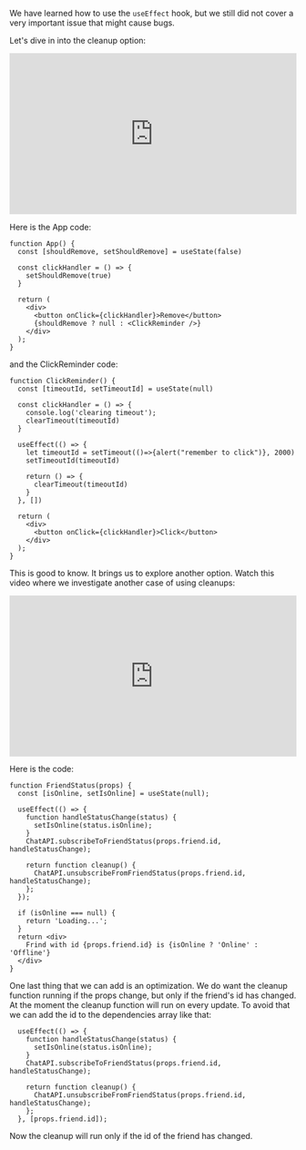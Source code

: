 We have learned how to use the `useEffect` hook, but we still did not cover a very important issue that might cause bugs.

Let's dive in into the cleanup option:

<div style="position: relative; padding-bottom: 56.074766355140184%; height: 0;"><iframe src="https://www.loom.com/embed/370747823c9e42daaeaaeae5b2df32b4" frameborder="0" webkitallowfullscreen mozallowfullscreen allowfullscreen style="position: absolute; top: 0; left: 0; width: 100%; height: 100%;"></iframe></div>

Here is the App code:
```
function App() {
  const [shouldRemove, setShouldRemove] = useState(false)

  const clickHandler = () => {
    setShouldRemove(true)
  }

  return (
    <div>
      <button onClick={clickHandler}>Remove</button>
      {shouldRemove ? null : <ClickReminder />}
    </div>
  );
}
```

and the ClickReminder code:
```
function ClickReminder() {
  const [timeoutId, setTimeoutId] = useState(null)

  const clickHandler = () => {
    console.log('clearing timeout');
    clearTimeout(timeoutId)
  }

  useEffect(() => {
    let timeoutId = setTimeout(()=>{alert("remember to click")}, 2000)
    setTimeoutId(timeoutId)
    
    return () => {
      clearTimeout(timeoutId)
    }
  }, [])

  return (
    <div>
      <button onClick={clickHandler}>Click</button>
    </div>
  );
}
```

This is good to know. It brings us to explore another option. Watch this video where we investigate another case of using cleanups:

<div style="position: relative; padding-bottom: 56.074766355140184%; height: 0;"><iframe src="https://www.loom.com/embed/0474f3a7a7524221bd803d000e308a3d" frameborder="0" webkitallowfullscreen mozallowfullscreen allowfullscreen style="position: absolute; top: 0; left: 0; width: 100%; height: 100%;"></iframe></div>

Here is the code:
```
function FriendStatus(props) {
  const [isOnline, setIsOnline] = useState(null);

  useEffect(() => {
    function handleStatusChange(status) {
      setIsOnline(status.isOnline);
    }
    ChatAPI.subscribeToFriendStatus(props.friend.id, handleStatusChange);
    
    return function cleanup() {
      ChatAPI.unsubscribeFromFriendStatus(props.friend.id, handleStatusChange);
    };
  });

  if (isOnline === null) {
    return 'Loading...';
  }
  return <div>
    Frind with id {props.friend.id} is {isOnline ? 'Online' : 'Offline'}
  </div>
}
```

One last thing that we can add is an optimization. We do want the cleanup function running if the props change, but only if the friend's id has changed. 
At the moment the cleanup function will run on every update.
To avoid that we can add the id to the dependencies array like that:

```
  useEffect(() => {
    function handleStatusChange(status) {
      setIsOnline(status.isOnline);
    }
    ChatAPI.subscribeToFriendStatus(props.friend.id, handleStatusChange);
    
    return function cleanup() {
      ChatAPI.unsubscribeFromFriendStatus(props.friend.id, handleStatusChange);
    };
  }, [props.friend.id]);
```

Now the cleanup will run only if the id of the friend has changed. 
